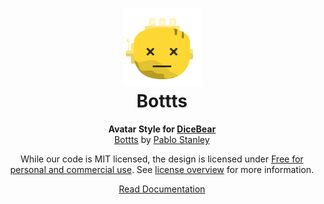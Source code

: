 <h1 align="center"><img src="./tests/svg/0.svg" width="124" /> <br />Bottts</h1>
<p align="center">
  <strong>Avatar Style for <a href="https://dicebear.com/">DiceBear</a></strong><br />
    <a href="https://bottts.com/">Bottts</a>
      by <a href="https://twitter.com/pablostanley">Pablo Stanley</a>
</p>

<p align="center">
  While our code is MIT licensed, the design is licensed under
    <a href="https://bottts.com/">Free for personal and commercial use</a>.
  See <a href="https://dicebear.com/licenses">license overview</a> for more information.
</p>

<p align="center">
  <a href="https://dicebear.com/styles/bottts">
    Read Documentation
  </a>
</p>
